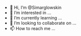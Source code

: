 - 👋 Hi, I’m @Simarglowskin
- 👀 I’m interested in ...
- 🌱 I’m currently learning ...
- 💞️ I’m looking to collaborate on ...
- 📫 How to reach me ...

<!---
Simarglowskin/Simarglowskin is a ✨ special ✨ repository because its `README.md` (this file) appears on your GitHub profile.
You can click the Preview link to take a look at your changes.
--->
